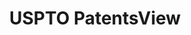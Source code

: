 ---
bigquery: https://console.cloud.google.com/bigquery?p=patents-public-data&d=patentsview&page=dataset
citation: Attribution should be given to PatentsView for use, distribution, or derivative
  works.
code: https://github.com/CSSIP-AIR/PatentsView-Code-Snippets/
contributors: USPTO
cost: None
description: 'PatentsView includes US patent data including raw data (summaries, applications,
  pregrant applications), disambugations of inventors and assignees, and inventor
  gender estimates.  Also foreign priority data, # of figures and sheets, and government
  interest statements.'
documentation: https://patentsview.org/query/builder-faqs
last_edit: 04/07/2022, 08:31:01
location: https://patentsview.org/
maintained_by: USPTO
record_creation_timestamp: 12/2/2020 17:20:46
schema_fields:
- subcategory_id
- kind
- section_id
- id
- field_id
- group
- text
- category
- latitude
- _371_date
- abstract
- disamb_inventor_id_20170307
- num_figures
- doctype
- symbol_position
- inventor_id
- action_date
- publication_number
- sequence
- disamb_inventor_id_20200331
- num_sheets
- name_first
- latlong
- designation
- f371_date
- rawassignee_id
- contract_award_number
- country
- series_code
- gi_statement
- state
- name
- county_fips
- disamb_assignee_id_20191008
- level_two
- country_transformed
- num_claims
- disamb_inventor_id_20200630
- level_three
- disamb_inventor_id_20190312
- disamb_assignee_id_20191231
- lawyer_id
- disamb_inventor_id_20171226
- title
- doc_type
- subclass
- disamb_assignee_id_20190820
- subsection_id
- _102_date
- male_flag
- main_group
- assignee_id
- term_disclaimer
- classification_level
- ipc_version_indicator
- level_one
- status
- sector_title
- name_last
- disamb_inventor_id_20170808
- rawlocation_id
- mainclass_id
- f102_date
- disamb_assignee_id_20200929
- fname
- state_fips
- category_id
- longitude
- disamb_assignee_id_20181127
- attribution_status
- type
- exemplary
- subgroup_id
- uuid
- classification_value
- county
- rel_id
- term_grant
- withdrawn
- section
- patent_id
- role
- length
- filename
- subgroup
- disamb_inventor_id_20191231
- rule_47
- relkind
- disamb_inventor_id_20171003
- disclaimer_date
- dependent
- disamb_assignee_id_20200331
- lapse_of_patent
- organization
- organization_id
- disamb_inventor_id_20191008
- number
- disamb_inventor_id_20190820
- variety
- group_id
- disamb_inventor_id_20181127
- deceased
- city
- disamb_inventor_id_20201229
- term_extension
- reldocno
- classification_status
- ipc_class
- application_id
- num
- disamb_inventor_id_20200929
- disamb_inventor_id_20180528
- latin_name
- classification_data_source
- disamb_assignee_id_20190312
- male
- disamb_assignee_id_20200630
- lname
- date
- subclass_id
- applicant_type
- rawinventor_id
- citation_id
- location_id
- field_title
shortname: patentsview
tags:
- disambiguation
- United States
- gender
terms_of_use: Creative Commons Attribution 4.0 International License.
timeframe: 1963-1999
title: USPTO PatentsView
uuid: cf1780b1-e265-4e49-8d1d-83b9cfe0fd9a
---